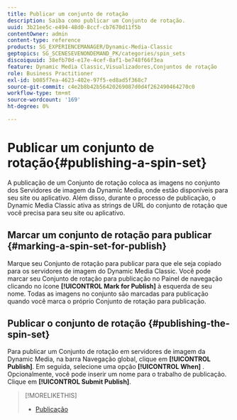 ```yaml
---
title: Publicar um conjunto de rotação
description: Saiba como publicar um Conjunto de rotação.
uuid: 3b21ee5c-e494-48d0-8ccf-cb7670d11f5b
contentOwner: admin
content-type: reference
products: SG_EXPERIENCEMANAGER/Dynamic-Media-Classic
geptopics: SG_SCENESEVENONDEMAND_PK/categories/spin_sets
discoiquuid: 38efb70d-e17e-4cef-8af1-be748f66f3ea
feature: Dynamic Media Classic,Visualizadores,Conjuntos de rotação
role: Business Practitioner
exl-id: b085f7ea-4623-402e-97f5-ed8ad5f368c7
source-git-commit: c4e2b8b42b56420269087d0d4f262490464270c0
workflow-type: tm+mt
source-wordcount: '169'
ht-degree: 0%

---
```


# Publicar um conjunto de rotação{#publishing-a-spin-set}

A publicação de um Conjunto de rotação coloca as imagens no conjunto dos Servidores de imagem da Dynamic Media, onde estão disponíveis para seu site ou aplicativo. Além disso, durante o processo de publicação, o Dynamic Media Classic ativa as strings de URL do conjunto de rotação que você precisa para seu site ou aplicativo.

## Marcar um conjunto de rotação para publicar {#marking-a-spin-set-for-publish}

Marque seu Conjunto de rotação para publicar para que ele seja copiado para os servidores de imagem do Dynamic Media Classic. Você pode marcar seu Conjunto de rotação para publicação no Painel de navegação clicando no ícone **[!UICONTROL Mark for Publish]** à esquerda de seu nome. Todas as imagens no conjunto são marcadas para publicação quando você marca o próprio Conjunto de rotação para publicação.

## Publicar o conjunto de rotação {#publishing-the-spin-set}

Para publicar um Conjunto de rotação em servidores de imagem da Dynamic Media, na barra Navegação global, clique em **[!UICONTROL Publish]**. Em seguida, selecione uma opção **[!UICONTROL When]** . Opcionalmente, você pode inserir um nome para o trabalho de publicação. Clique em **[!UICONTROL Submit Publish]**.

>[!MORELIKETHIS]
>
>* [Publicação](publishing-files.md#publishing_files)

